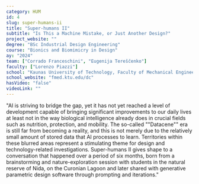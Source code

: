 ```yaml
---
category: HUM
id: 4
slug: super-humans-ii
title: "Super-humans II"
subtitle: "Is This a Machine Mistake, or Just Another Design?"
project_website: ""
degree: "BSc Industrial Design Engineering"
course: "Bionics and Biomimicry in Design"
ay: "2024"
team: ["Corrado Franceschini", "Eugenija Tereščenko"]
faculty: ["Lorenzo Piazzi"]
school: "Kaunas University of Technology, Faculty of Mechanical Engineering and Design, KTU Design Centre, Kaunas, Lithuania"
school_website: "fmed.ktu.edu/dc"
hasVideo: "false"
videoLink: ""
---
```


"AI is striving to bridge the gap, yet it has not yet reached a level of development capable of bringing significant improvements to our daily lives at least not in the way biological intelligence already does in crucial fields such as nutrition, protection, and mobility. The so-called ""Datacene"" era is still far from becoming a reality, and this is not merely due to the relatively small amount of stored data that AI processes to learn. Territories within these blurred areas represent a stimulating theme for design and technology-related investigations. Super-humans II gives shape to a conversation that happened over a period of six months, born from a brainstorming and nature-exploration session with students in the natural reserve of Nida, on the Curonian Lagoon and later shared with generative parametric design software through prompting and iterations."
